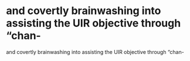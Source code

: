 # and covertly brainwashing into assisting the UIR objective through “chan-

and covertly brainwashing into assisting the UIR objective through “chan-